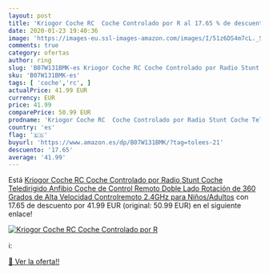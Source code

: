 ```yaml
---
layout: post
title: 'Kriogor Coche RC  Coche Controlado por R al 17.65 % de descuento'
date: 2020-01-23 19:40:36
image: 'https://images-eu.ssl-images-amazon.com/images/I/51z6DS4m7cL._SL200_.jpg'
comments: true
category: ofertas
author: ring
slug: 'B07W131BMK-es Kriogor Coche RC Coche Controlado por Radio Stunt Coche...'
sku: 'B07W131BMK-es'
tags: [ 'coche','rc', ]
actualPrice: 41.99 EUR
currency: EUR
price: 41.99
comparePrice: 50.99 EUR
prodname: 'Kriogor Coche RC  Coche Controlado por Radio Stunt Coche Teledirigido Anfibio Coche de Control Remoto Doble Lado Rotación de 360 Grados de Alta Velocidad Controlremoto 2.4GHz para Niños/Adultos'
country: 'es'
flag: '🇪🇸'
buyurl: 'https://www.amazon.es/dp/B07W131BMK/?tag=tolees-21'
descuento: '17.65'
average: '41.99'
---
```


Está [Kriogor Coche RC  Coche Controlado por Radio Stunt Coche Teledirigido Anfibio Coche de Control Remoto Doble Lado Rotación de 360 Grados de Alta Velocidad Controlremoto 2.4GHz para Niños/Adultos](https://www.amazon.es/dp/B07W131BMK/?tag=tolees-21) con 17.65 de descuento por 41.99 EUR (original: 50.99 EUR) en el siguiente enlace!

[![Kriogor Coche RC  Coche Controlado por R](https://images-eu.ssl-images-amazon.com/images/I/51z6DS4m7cL._SL200_.jpg)](https://www.amazon.es/dp/B07W131BMK/?tag=tolees-21)

ℹ️:


[🛒 Ver la oferta!!](https://www.amazon.es/dp/B07W131BMK/?tag=tolees-21)
